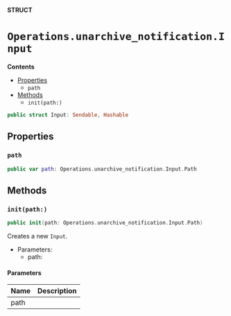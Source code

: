 **STRUCT**

# `Operations.unarchive_notification.Input`

**Contents**

- [Properties](#properties)
  - `path`
- [Methods](#methods)
  - `init(path:)`

```swift
public struct Input: Sendable, Hashable
```

## Properties
### `path`

```swift
public var path: Operations.unarchive_notification.Input.Path
```

## Methods
### `init(path:)`

```swift
public init(path: Operations.unarchive_notification.Input.Path)
```

Creates a new `Input`.

- Parameters:
  - path:

#### Parameters

| Name | Description |
| ---- | ----------- |
| path |  |
